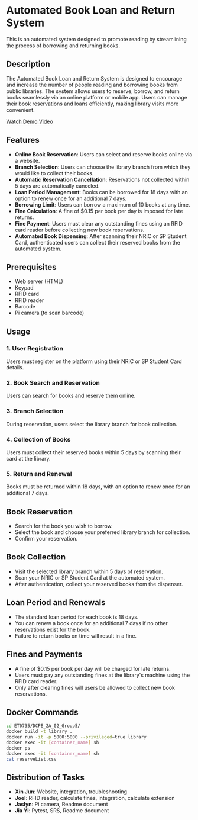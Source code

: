 
# Automated Book Loan and Return System

This is an automated system designed to promote reading by streamlining the process of borrowing and returning books.

## Description

The Automated Book Loan and Return System is designed to encourage and increase the number of people reading and borrowing books from public libraries. The system allows users to reserve, borrow, and return books seamlessly via an online platform or mobile app. Users can manage their book reservations and loans efficiently, making library visits more convenient.

[Watch Demo Video](https://drive.google.com/file/d/1fgF0ec8k3hH4ev1GFfw3ZyXC4f_n21cS/view?usp=sharing)

## Features

- **Online Book Reservation**: Users can select and reserve books online via a website.
- **Branch Selection**: Users can choose the library branch from which they would like to collect their books.
- **Automatic Reservation Cancellation**: Reservations not collected within 5 days are automatically canceled.
- **Loan Period Management**: Books can be borrowed for 18 days with an option to renew once for an additional 7 days.
- **Borrowing Limit**: Users can borrow a maximum of 10 books at any time.
- **Fine Calculation**: A fine of $0.15 per book per day is imposed for late returns.
- **Fine Payment**: Users must clear any outstanding fines using an RFID card reader before collecting new book reservations.
- **Automated Book Dispensing**: After scanning their NRIC or SP Student Card, authenticated users can collect their reserved books from the automated system.

## Prerequisites

- Web server (HTML)
- Keypad
- RFID card
- RFID reader
- Barcode
- Pi camera (to scan barcode)

## Usage

### 1. User Registration
Users must register on the platform using their NRIC or SP Student Card details.

### 2. Book Search and Reservation
Users can search for books and reserve them online.

### 3. Branch Selection
During reservation, users select the library branch for book collection.

### 4. Collection of Books
Users must collect their reserved books within 5 days by scanning their card at the library.

### 5. Return and Renewal
Books must be returned within 18 days, with an option to renew once for an additional 7 days.

## Book Reservation

- Search for the book you wish to borrow.
- Select the book and choose your preferred library branch for collection.
- Confirm your reservation.

## Book Collection

- Visit the selected library branch within 5 days of reservation.
- Scan your NRIC or SP Student Card at the automated system.
- After authentication, collect your reserved books from the dispenser.

## Loan Period and Renewals

- The standard loan period for each book is 18 days.
- You can renew a book once for an additional 7 days if no other reservations exist for the book.
- Failure to return books on time will result in a fine.

## Fines and Payments

- A fine of $0.15 per book per day will be charged for late returns.
- Users must pay any outstanding fines at the library's machine using the RFID card reader.
- Only after clearing fines will users be allowed to collect new book reservations.

## Docker Commands

```bash
cd ET0735/DCPE_2A_02_Group5/
docker build -t library .
docker run -it -p 5000:5000 --privileged=true library
docker exec -it [container_name] sh
docker ps
docker exec -it [container_name] sh
cat reserveList.csv
```

## Distribution of Tasks

- **Xin Jun**: Website, integration, troubleshooting
- **Joel**: RFID reader, calculate fines, integration, calculate extension
- **Jaslyn**: Pi camera, Readme document
- **Jia Yi**: Pytest, SRS, Readme document
